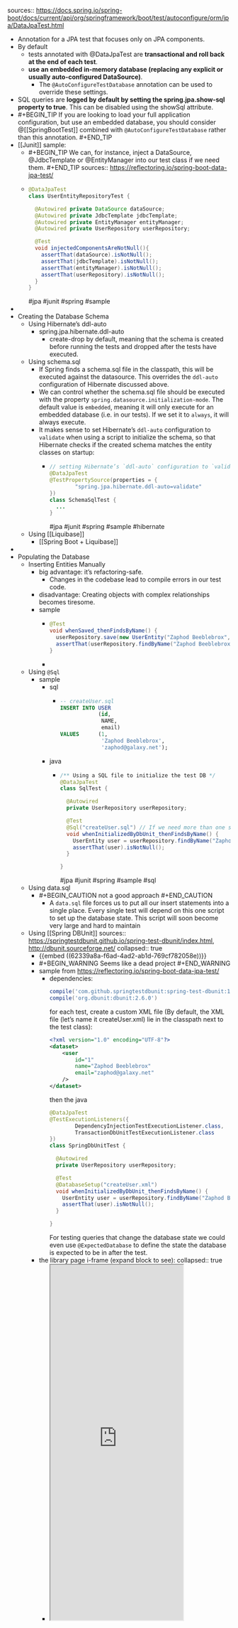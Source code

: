 sources:: https://docs.spring.io/spring-boot/docs/current/api/org/springframework/boot/test/autoconfigure/orm/jpa/DataJpaTest.html

- Annotation for a JPA test that focuses only on JPA components.
- By default
	- tests annotated with @DataJpaTest are **transactional and roll back at the end of each test**.
	- **use an embedded in-memory database (replacing any explicit or usually auto-configured DataSource)**.
		- The `@AutoConfigureTestDatabase` annotation can be used to override these settings.
- SQL queries are **logged by default by setting the spring.jpa.show-sql property to true**. This can be disabled using the showSql attribute.
- #+BEGIN_TIP
  If you are looking to load your full application configuration, but use an embedded database, you should consider @[[SpringBootTest]] combined with `@AutoConfigureTestDatabase` rather than this annotation.
  #+END_TIP
- [[Junit]] sample:
	- #+BEGIN_TIP
	  We can, for instance, inject a DataSource, @JdbcTemplate or @EntityManager into our test class if we need them.
	  #+END_TIP 
	  sources:: https://reflectoring.io/spring-boot-data-jpa-test/
	- ```java
	  @DataJpaTest
	  class UserEntityRepositoryTest {
	  
	    @Autowired private DataSource dataSource;
	    @Autowired private JdbcTemplate jdbcTemplate;
	    @Autowired private EntityManager entityManager;
	    @Autowired private UserRepository userRepository;
	  
	    @Test
	    void injectedComponentsAreNotNull(){
	      assertThat(dataSource).isNotNull();
	      assertThat(jdbcTemplate).isNotNull();
	      assertThat(entityManager).isNotNull();
	      assertThat(userRepository).isNotNull();
	    }
	  }
	  ```
	  #jpa #junit #spring #sample
-
- Creating the Database Schema
	- Using Hibernate’s ddl-auto
		- spring.jpa.hibernate.ddl-auto
			- create-drop by default, meaning that the schema is created before running the tests and dropped after the tests have executed.
	- Using schema.sql
		- If Spring finds a schema.sql file in the classpath, this will be executed against the datasource. This overrides the `ddl-auto` configuration of Hibernate discussed above.
		- We can control whether the schema.sql file should be executed with the property `spring.datasource.initialization-mode`. The default value is `embedded`, meaning it will only execute for an embedded database (i.e. in our tests). If we set it to `always`, it will always execute.
		- It makes sense to set Hibernate’s `ddl-auto` configuration to `validate` when using a script to initialize the schema, so that Hibernate checks if the created schema matches the entity classes on startup:
			- ```java
			  // setting Hibernate’s `ddl-auto` configuration to `validate` so that Hibernate checks if the created schema matches the entity classes on startup
			  @DataJpaTest
			  @TestPropertySource(properties = {
			          "spring.jpa.hibernate.ddl-auto=validate"
			  })
			  class SchemaSqlTest {
			    ...
			  }
			  ```
			  #jpa #junit #spring #sample #hibernate
	- Using [[Liquibase]]
		- [[Spring Boot + Liquibase]]
-
- Populating the Database
	- Inserting Entities Manually
		- big advantage: it’s refactoring-safe.
			- Changes in the codebase lead to compile errors in our test code.
		- disadvantage: Creating objects with complex relationships becomes tiresome.
		- sample
			- ```java
			  @Test
			  void whenSaved_thenFindsByName() {
			    userRepository.save(new UserEntity("Zaphod Beeblebrox", "zaphod@galaxy.net"));
			    assertThat(userRepository.findByName("Zaphod Beeblebrox")).isNotNull();
			  }
			  ```
			-
	- Using `@Sql`
		- sample
			- sql
				- ```sql
				  -- createUser.sql
				  INSERT INTO USER 
				              (id, 
				               NAME, 
				               email) 
				  VALUES      (1, 
				               'Zaphod Beeblebrox', 
				               'zaphod@galaxy.net'); 
				  ```
			- java
				- ```java
				  /** Using a SQL file to initialize the test DB */
				  @DataJpaTest
				  class SqlTest {
				  
				    @Autowired
				    private UserRepository userRepository;
				  
				    @Test
				    @Sql("createUser.sql") // If we need more than one script, we can use @SqlGroup to combine them.
				    void whenInitializedByDbUnit_thenFindsByName() {
				      UserEntity user = userRepository.findByName("Zaphod Beeblebrox");
				      assertThat(user).isNotNull();
				    }
				  
				  }
				  ```
				  #jpa #junit #spring #sample #sql
	- Using data.sql
		- #+BEGIN_CAUTION
		  not a good approach
		  #+END_CAUTION
			- A `data.sql` file forces us to put all our insert statements into a single place. Every single test will depend on this one script to set up the database state. This script will soon become very large and hard to maintain
	- Using [[Spring DBUnit]]
	  sources:: https://springtestdbunit.github.io/spring-test-dbunit/index.html, http://dbunit.sourceforge.net/
	  collapsed:: true
		- {{embed ((62339a8a-f6ad-4ad2-ab1d-769cf782058e))}}
		- #+BEGIN_WARNING
		  Seems like a dead project
		  #+END_WARNING
		- sample from https://reflectoring.io/spring-boot-data-jpa-test/
			- dependencies:
			  ```groovy
			  compile('com.github.springtestdbunit:spring-test-dbunit:1.3.0')
			  compile('org.dbunit:dbunit:2.6.0')
			  ```
			  for each test, create a custom XML file (By default, the XML file (let’s name it createUser.xml) lie in the classpath next to the test class):
			  ```xml
			  <?xml version="1.0" encoding="UTF-8"?>
			  <dataset>
			      <user
			          id="1"
			          name="Zaphod Beeblebrox"
			          email="zaphod@galaxy.net"
			      />
			  </dataset>
			  ```
			  then the java
			  ```java
			  @DataJpaTest
			  @TestExecutionListeners({
			          DependencyInjectionTestExecutionListener.class,
			          TransactionDbUnitTestExecutionListener.class
			  })
			  class SpringDbUnitTest {
			  
			    @Autowired
			    private UserRepository userRepository;
			  
			    @Test
			    @DatabaseSetup("createUser.xml")
			    void whenInitializedByDbUnit_thenFindsByName() {
			      UserEntity user = userRepository.findByName("Zaphod Beeblebrox");
			      assertThat(user).isNotNull();
			    }
			  
			  }
			  ```
			  For testing queries that change the database state we could even use `@ExpectedDatabase` to define the state the database is expected to be in after the test.
		- the library page i-frame (expand block to see):
		  collapsed:: true
			- <iframe src="https://springtestdbunit.github.io/spring-test-dbunit/index.html" height="800px"/>